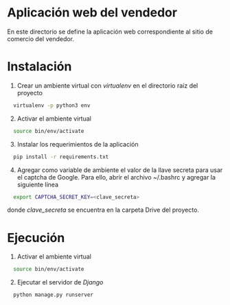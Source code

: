 # Aplicación web del vendedor

En este directorio se define la aplicación web correspondiente al sitio de comercio del vendedor. 

# Instalación

1. Crear un ambiente virtual con *virtualenv* en el directorio raíz del proyecto
``` bash
  virtualenv -p python3 env
```
2. Activar el ambiente virtual
``` bash
  source bin/env/activate
```
3. Instalar los requerimientos de la aplicación
``` bash
  pip install -r requirements.txt
```
4. Agregar como variable de ambiente el valor de la llave secreta para usar el captcha de Google. Para ello, abrir el archivo 
~/.bashrc y agregar la siguiente línea
``` bash
  export CAPTCHA_SECRET_KEY=<clave_secreta>
```
  donde *clave_secreta* se encuentra en la carpeta Drive del proyecto.

# Ejecución

1. Activar el ambiente virtual
``` bash
  source bin/env/activate
```

2. Ejecutar el servidor de *Django*
``` python
  python manage.py runserver
```
